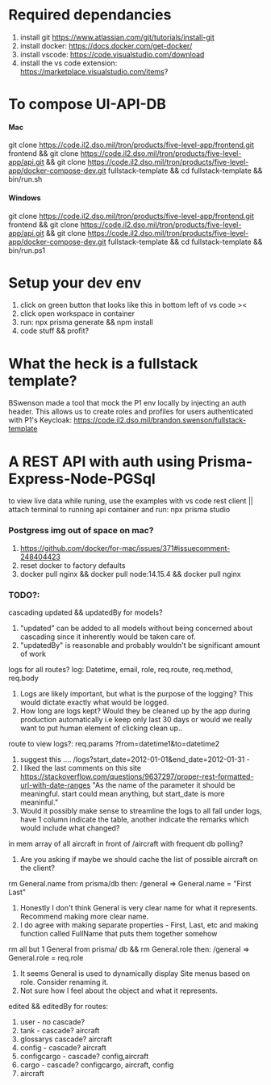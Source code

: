 # Required dependancies
1. install git https://www.atlassian.com/git/tutorials/install-git
2. install docker: https://docs.docker.com/get-docker/
3. install vscode: https://code.visualstudio.com/download
4. install the vs code extension: https://marketplace.visualstudio.com/items?
# To compose UI-API-DB
#### Mac
git clone https://code.il2.dso.mil/tron/products/five-level-app/frontend.git frontend && git clone https://code.il2.dso.mil/tron/products/five-level-app/api.git && git clone https://code.il2.dso.mil/tron/products/five-level-app/docker-compose-dev.git fullstack-template && cd fullstack-template && bin/run.sh
#### Windows
git clone https://code.il2.dso.mil/tron/products/five-level-app/frontend.git frontend && git clone https://code.il2.dso.mil/tron/products/five-level-app/api.git && git clone https://code.il2.dso.mil/tron/products/five-level-app/docker-compose-dev.git fullstack-template && cd fullstack-template && bin/run.ps1
# Setup your dev env
1. click on green button that looks like this in bottom left of vs code >< 
2. click open workspace in container
3. run: npx prisma generate && npm install
4. code stuff && profit?
# What the heck is a fullstack template?
BSwenson made a tool that mock the P1 env locally by injecting an auth header. This allows us to create roles and profiles for users authenticated with P1's Keycloak: https://code.il2.dso.mil/brandon.swenson/fullstack-template
# A REST API with auth using Prisma-Express-Node-PGSql
to view live data while runing, use the examples with vs code rest client || attach terminal to running api container and run: npx prisma studio
### Postgress img out of space on mac?
1. https://github.com/docker/for-mac/issues/371#issuecomment-248404423
2. reset docker to factory defaults
3. docker pull nginx && docker pull node:14.15.4 && docker pull nginx
### TODO?:
cascading updated && updatedBy for models?
1. "updated" can be added to all models without being concerned about cascading since it inherently would be taken care of.
2. "updatedBy" is reasonable and probably wouldn't be significant amount of work

logs for all routes? log: Datetime, email, role, req.route, req.method, req.body
1. Logs are likely important, but what is the purpose of the logging? This would dictate exactly what would be logged.
2. How long are logs kept? Would they be cleaned up by the app during production automatically i.e keep only last 30 days or would we really want to put human element of clicking clean up..

route to view logs?: req.params ?from=datetime1&to=datetime2
1. suggest this .... /logs?start_date=2012-01-01&end_date=2012-01-31 -
2. I liked the last comments on this site https://stackoverflow.com/questions/9637297/proper-rest-formatted-url-with-date-ranges "As the name of the parameter it should be meaningful. start could mean anything, but start_date is more meaninful."
3. Would it possibly make sense to streamline the logs to all fall under logs, have 1 column indicate the table, another indicate the remarks which would include what changed?

in mem array of all aircraft in front of /aircraft with frequent db polling?
1. Are you asking if maybe we should cache the list of possible aircraft on the client?

rm General.name from prisma/db then: /general => General.name = "First Last"
1. Honestly I don't think General is very clear name for what it represents. Recommend making more clear name.
2. I do agree with making separate properties - First, Last, etc and making function called FullName that puts them together somehow

rm all but 1 General from prisma/ db && rm General.role then: /general => General.role = req.role
1. It seems General is used to dynamically display Site menus based on role. Consider renaming it.
2. Not sure how I feel about the object and what it represents.

edited && editedBy for routes:
1. user - no cascade?
2. tank - cascade? aircraft
3. glossarys cascade? aircraft
4. config - cascade? aircraft
5. configcargo - cascade? config,aircraft
6. cargo - cascade? configcargo, aircraft, config
7. aircraft